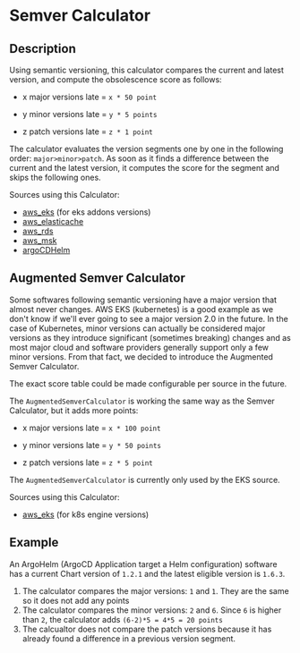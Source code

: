 # Semver Calculator

## Description
Using semantic versioning, this calculator compares the current and latest version, and compute the obsolescence score as follows:

+ x major versions late = `x * 50 point`

+ y minor versions late = `y * 5 points`

+ z patch versions late = `z * 1 point`

The calculator evaluates the version segments one by one in the following order: `major>minor>patch`. As soon as it finds a difference between the current and the latest version, it computes the score for the segment and skips the following ones.

Sources using this Calculator:
- [aws_eks](../sources/aws_eks.md) (for eks addons versions)
- [aws_elasticache](../sources/aws_elasticache.md)
- [aws_rds](../sources/aws_rds.md)
- [aws_msk](../sources/aws_msk.md)
- [argoCDHelm](../sources/argoCDHelm.md)

## Augmented Semver Calculator
Some softwares following semantic versioning have a major version that almost never changes. AWS EKS (kubernetes) is a good example as we don't know if we'll ever going to see a major version 2.0 in the future. In the case of Kubernetes, minor versions can actually be considered major versions as they introduce significant (sometimes breaking) changes and as most major cloud and software providers generally support only a few minor versions. From that fact, we decided to introduce the Augmented Semver Calculator.

The exact score table could be made configurable per source in the future.

The `AugmentedSemverCalculator` is working the same way as the Semver Calculator, but it adds more points:

+ x major versions late = `x * 100 point`

+ y minor versions late = `y * 50 points`

+ z patch versions late = `z * 5 point`

The `AugmentedSemverCalculator` is currently only used by the EKS source.

Sources using this Calculator:
- [aws_eks](../sources/aws_eks.md) (for k8s engine versions)

## Example
An ArgoHelm (ArgoCD Application target a Helm configuration) software has a current Chart version of `1.2.1` and the latest eligible version is `1.6.3`.

1. The calculator compares the major versions: `1` and `1`. They are the same so it does not add any points
2. The calculator compares the minor versions: `2` and `6`. Since `6` is higher than `2`, the calculator adds `(6-2)*5 = 4*5 = 20 points`
3. The calcualtor does not compare the patch versions because it has already found a difference in a previous version segment.

